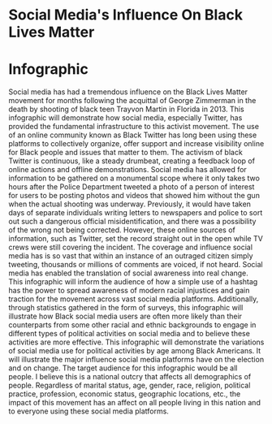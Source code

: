 # Social Media's Influence On Black Lives Matter

# Infographic

Social media has had a tremendous influence on the Black Lives Matter movement for months following the acquittal of George Zimmerman in the death by shooting of black teen Trayvon Martin in Florida in 2013. This infographic will demonstrate how social media, especially Twitter, has provided the fundamental infrastructure to this activist movement. The use of an online community known as Black Twitter has long been using these platforms to collectively organize, offer support and increase visibility online for Black people and issues that matter to them. The activism of black Twitter is continuous, like a steady drumbeat, creating a feedback loop of online actions and offline demonstrations. Social media has allowed for information to be gathered on a monumental scope where it only takes two hours after the Police Department tweeted a photo of a person of interest for users to be posting photos and videos that showed him without the gun when the actual shooting was underway. Previously, it would have taken days of separate individuals writing letters to newspapers and police to sort out such a dangerous official misidentification, and there was a possibility of the wrong not being corrected. However, these online sources of information, such as Twitter, set the record straight out in the open while TV crews were still covering the incident. The coverage and influence social media has is so vast that within an instance of an outraged citizen simply tweeting, thousands or millions of comments are voiced, if not heard. Social media has enabled the translation of social awareness into real change. This  infographic will inform the audience of how a simple use of a hashtag has the power to spread awareness of modern racial injustices and gain traction for the movement across vast social media platforms. Additionally, through statistics gathered in the form of surveys, this infographic will illustrate how Black social media users are often more likely than their counterparts from some other racial and ethnic backgrounds to engage in different types of political activities on social media and to believe these activities are more effective. This infographic will demonstrate the variations of social media use for political activities by age among Black Americans. It will illustrate the major influence social media platforms have on the election and on change. The target audience for this infographic would be all people. I believe this is a national outcry that affects all demographics of people. Regardless of marital status, age, gender, race, religion, political practice, profession, economic status, geographic locations, etc., the impact of this movement has an affect on all people living in this nation and to everyone using these social media platforms.
